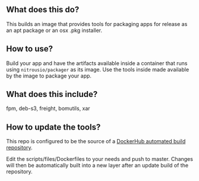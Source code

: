 ## What does this do?

This builds an image that provides tools for packaging apps for release as an apt package or an osx .pkg installer.

## How to use?

Build your app and have the artifacts available inside a container that runs using `nitrousio/packager` as its image.
Use the tools inside made available by the image to package your app.

## What does this include?

fpm, deb-s3, freight, bomutils, xar

## How to update the tools?

This repo is configured to be the source of a [DockerHub automated build repository](https://registry.hub.docker.com/u/nitrousio/packager/builds_history/43766/). 

Edit the scripts/files/Dockerfiles to your needs and push to master. Changes will then be automatically built into a new layer after an update build of the repository.


